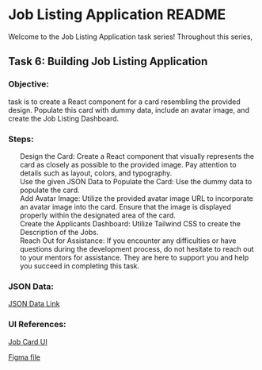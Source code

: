  <h1>Job Listing Application README</h1>
    <p>Welcome to the Job Listing Application task series! Throughout this series, 
    <h2>Task 6: Building Job Listing Application</h2>
    
<h3>Objective:</h3>
    <p>task is to create a React component for a card resembling the provided design. Populate this card with dummy data, include an avatar image, and create the Job Listing Dashboard.</p>

<h3>Steps:</h3>
    <ul class="task-list">
        <li>Design the Card: Create a React component that visually represents the card as closely as possible to the provided image. Pay attention to details such as layout, colors, and typography.</li>
        <li>Use the given JSON Data to Populate the Card: Use the dummy data to populate the card.</li>
        <li>Add Avatar Image: Utilize the provided avatar image URL to incorporate an avatar image into the card. Ensure that the image is displayed properly within the designated area of the card.</li>
        <li>Create the Applicants Dashboard: Utilize Tailwind CSS to create the Description of the Jobs.</li>
        <li>Reach Out for Assistance: If you encounter any difficulties or have questions during the development process, do not hesitate to reach out to your mentors for assistance. They are here to support you and help you succeed in completing this task.</li>
    </ul>

<h3>JSON Data:</h3>
    <p><a href="JSON Data Link">JSON Data Link</a></p>

<h3>UI References:</h3>
    <p><a href="Job Card UI">Job Card UI</a></p>
    <p><a href="Figma file">Figma file</a></p>
